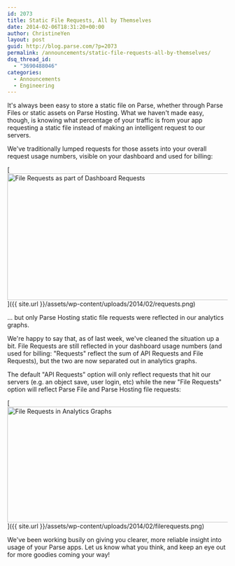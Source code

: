 ```yaml
---
id: 2073
title: Static File Requests, All by Themselves
date: 2014-02-06T18:31:20+00:00
author: ChristineYen
layout: post
guid: http://blog.parse.com/?p=2073
permalink: /announcements/static-file-requests-all-by-themselves/
dsq_thread_id:
  - "3690488046"
categories:
  - Announcements
  - Engineering
---
```

It's always been easy to store a static file on Parse, whether through Parse Files or static assets on Parse Hosting. What we haven't made easy, though, is knowing what percentage of your traffic is from your app requesting a static file instead of making an intelligent request to our servers.

We've traditionally lumped requests for those assets into your overall request usage numbers, visible on your dashboard and used for billing:

[<img src="{{ site.url }}/assets/wp-content/uploads/2014/02/requests.png" alt="File Requests as part of Dashboard Requests" width="972" height="289" class="aligncenter size-full wp-image-2076" />]({{ site.url }}/assets/wp-content/uploads/2014/02/requests.png)

... but only Parse Hosting static file requests were reflected in our analytics graphs.

We're happy to say that, as of last week, we've cleaned the situation up a bit. File Requests are still reflected in your dashboard usage numbers (and used for billing: "Requests" reflect the sum of API Requests and File Requests), but the two are now separated out in analytics graphs.

The default "API Requests" option will only reflect requests that hit our servers (e.g. an object save, user login, etc) while the new "File Requests" option will reflect Parse File and Parse Hosting file requests:

[<img src="{{ site.url }}/assets/wp-content/uploads/2014/02/filerequests.png" alt="File Requests in Analytics Graphs" width="645" height="264" class="aligncenter size-full wp-image-2077" />]({{ site.url }}/assets/wp-content/uploads/2014/02/filerequests.png)

We've been working busily on giving you clearer, more reliable insight into usage of your Parse apps. Let us know what you think, and keep an eye out for more goodies coming your way!